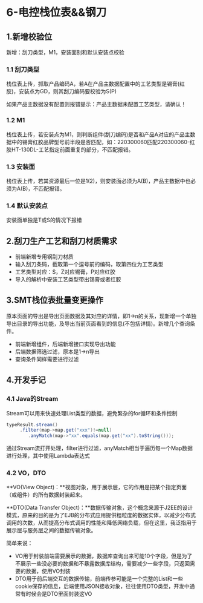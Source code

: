 # 6-电控栈位表&&钢刀

## 1.新增校验位

新增：刮刀类型，M1，安装面别和默认安装点校验

### 1.1 刮刀类型

栈位表上传，抓取产品编码A，若A在产品主数据配置中的工艺类型是锡膏(红胶)，安装点为GD，则其刮刀编码要校验为S(P)

如果产品主数据没有配置则报错提示：产品主数据未配置工艺类型，请确认！

### 1.2 M1

栈位表上传，若安装点为M1，则判断组件(刮刀编码)是否和产品A对应的产品主数据中的锡膏红胶品牌型号前半段是否匹配，如：220300060匹配220300060-红胶HT-130DL-工艺指定前面重复的部分，不匹配报错。

### 1.3 安装面

栈位表上传，若其资源最后一位是1(2)，则安装面必须为A(B)，产品主数据中也必须为A(B)，不匹配报错。

### 1.4 默认安装点

安装面单独是T或S的情况下报错

## 2.刮刀生产工艺和刮刀材质需求

- 前端新增专用钢刮刀材质
- 输入刮刀条码，截取第一个逗号前的编码，取第四位为工艺类型
- 工艺类型对应：S，Z对应锡膏，P对应红胶
- 导入的解析中安装工艺类型带出锡膏或者红胶

## 3.SMT栈位表批量变更操作

原本页面的导出是导出页面数据及其对应的详情，即1->n的关系，现新增一个单独导出目录的导出功能，及导出当前页面看到的信息(不包括详情)。新增几个查询条件。

- 前端新增组件，后端新增接口实现导出功能
- 后端数据筛选过滤，原本是1->n导出
- 查询条件同样需要进行过滤

## 4.开发手记

### 4.1 Java的Stream

Stream可以用来快速处理List类型的数据，避免繁杂的for循环和条件控制

```java
typeResult.stream()
     .filter(map->map.get("xxx")!=null)
        .anyMatch(map->"xx".equals(map.get("xx").toString()));
```

通过Stream流打开处理，filter进行过滤，anyMatch相当于遍历每一个Map数据进行处理，其中使用Lambda表达式

### 4.2 VO，DTO

**VO(View Object)：**视图对象，用于展示层，它的作用是把某个指定页面（或组件）的所有数据封装起来。

**DTO(Data Transfer Object)：**数据传输对象，这个概念来源于J2EE的设计模式，原来的目的是为了EJB的分布式应用提供粗粒度的数据实体，以减少分布式调用的次数，从而提高分布式调用的性能和降低网络负载，但在这里，我泛指用于展示层与服务层之间的数据传输对象。

简单来说：

- VO用于封装前端需要展示的数据，数据库查询出来可能10个字段，但是为了不展示一些没必要的数据和不暴露数据库结构，需要减少一些字段，只返回需要的数据，使用VO封装
- DTO用于前后端交互的数据传输，前端传参可能是一个完整的List和一些cookie保存的信息，后端使用JSON接收对象，往往使用DTO类型，开发中通常有时候会是DTO里面封装这VO


